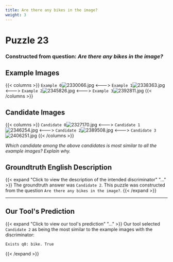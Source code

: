 ```yaml
---
title: Are there any bikes in the image?
weight: 3
---
```


# Puzzle 23
### Constructed from question: _Are there any bikes in the image?_


## Example Images
{{< columns >}}
`Example 0`![2330066.jpg](/gqa_images/2330066.jpg)
<--->
`Example 1`![2338363.jpg](/gqa_images/2338363.jpg)
<--->
`Example 2`![2345826.jpg](/gqa_images/2345826.jpg)
<--->
`Example 3`![2392811.jpg](/gqa_images/2392811.jpg)
{{< /columns >}}

## Candidate Images
{{< columns >}}
`Candidate 0`![2327170.jpg](/gqa_images/2327170.jpg)
<--->
`Candidate 1`![2346254.jpg](/gqa_images/2346254.jpg)
<--->
`Candidate 2`![2389508.jpg](/gqa_images/2389508.jpg)
<--->
`Candidate 3`![2406251.jpg](/gqa_images/2406251.jpg)
{{< /columns >}}

*Which candidate among the above candidates is most similar to all the example images? Explain why.*

## Groundtruth English Description

{{< expand "Click to view the description of the intended discriminator" "..." >}}
The groundtruth answer was `Candidate 2`. This puzzle was constructed from the question `Are there any bikes in the image?`.
{{< /expand >}}

---

## Our Tool's Prediction

{{< expand "Click to view our tool's prediction" "..." >}}
Our tool selected `Candidate 2` as being the most similar to the example images with the discriminator:
```plaintext
Exists q0: bike. True
```
{{< /expand >}}
